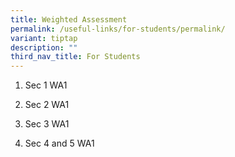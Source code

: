 ```yaml
---
title: Weighted Assessment
permalink: /useful-links/for-students/permalink/
variant: tiptap
description: ""
third_nav_title: For Students
---
```

<ol data-tight="true" class="tight"><li><p>Sec 1 WA1</p><p></p></li><li><p>Sec 2 WA1</p><p></p></li><li><p>Sec 3 WA1</p><p></p></li><li><p>Sec 4 and 5 WA1</p><p></p></li></ol><p></p>
